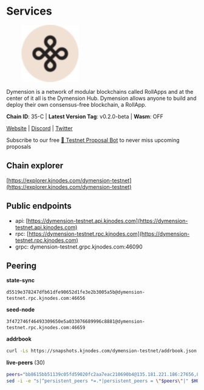 # Services

<figure><img src="https://raw.githubusercontent.com/kj89/cosmos-images/main/logos/dymension.png" width="150" alt=""><figcaption></figcaption></figure>

Dymension is a network of modular blockchains called RollApps  and at the center of it all is the Dymension Hub. Dymension  allows anyone to build and deploy their own consensus-free blockchain, a RollApp.

**Chain ID**: 35-C | **Latest Version Tag**: v0.2.0-beta | **Wasm**: OFF

[Website](https://dymension.xyz/) | [Discord](https://discord.gg/dymension) | [Twitter](https://twitter.com/dymensionXYZ)



Subscribe to our free [🤖 Testnet Proposal Bot](https://t.me/kjnodes_testnet_proposal_bot) to never miss upcoming proposals


## Chain explorer
[https://explorer.kjnodes.com/dymension-testnet](https://explorer.kjnodes.com/dymension-testnet)

## Public endpoints

* api: [https://dymension-testnet.api.kjnodes.com](https://dymension-testnet.api.kjnodes.com)
* rpc: [https://dymension-testnet.rpc.kjnodes.com](https://dymension-testnet.rpc.kjnodes.com)
* grpc: dymension-testnet.grpc.kjnodes.com:46090

## Peering

**state-sync**

```text
d5519e378247dfb61dfe90652d1fe3e2b3005a5b@dymension-testnet.rpc.kjnodes.com:46656
```

**seed-node**

```text
3f472746f46493309650e5a033076689996c8881@dymension-testnet.rpc.kjnodes.com:46659
```

**addrbook**
```bash
curl -Ls https://snapshots.kjnodes.com/dymension-testnet/addrbook.json > $HOME/.dymension/config/addrbook.json
```

**live-peers** (30)
```bash
peers="bb8615bb51139c05fd59020fc2aa7eac210690b4@135.181.221.186:27656,8eb8789ce687870a1c9b8ab7cc0f816c653ed56e@217.21.53.108:26656,57a66a59cc291887f35e231b4469e2c957728862@46.4.5.45:20556,f433653cef597b3f0dd5f4e3e46c05fd121246bb@95.216.149.50:26656,b24974dd15a984f882438d907ee97c6baf1ae766@185.177.116.36:656,877f82353e8cd6e2586ea37a6d16064eae081a74@192.95.30.128:31656,8b5367df2b1287174ce8950654953d81a7d69a29@144.76.201.43:26556,0cc10d01b749a1e8b8d14c077140c776394d31e5@65.108.9.164:21456,0ee31ef97ba6b6c13b25b5c528163f2092821c2d@65.21.132.27:24856,ba2ef45240cc997443df795b801a34602ba68b55@65.109.92.241:17886,a85420b25181bdb9b3a38741c48dafd5fb3b922f@209.34.205.57:26656,4d2ec1e61d61550fc5bfacc57e971ff9b6181152@135.181.180.29:26656,ec843a4aea197837c13f13612a525bd7377443b1@167.235.250.107:26656,1ed89bd1d280c4c6eb7d9134bb238d97fbb3f4b2@88.99.104.180:36656,22acf9a303e825ce04171ef26e2326c09aeb238b@47.147.226.228:55656,7fc44e2651006fb2ddb4a56132e738da2845715f@65.108.6.45:61256,60f464943e6434579abdfa28a3122bd2d6008dec@139.99.68.119:26656,5c2a752c9b1952dbed075c56c600c3a79b58c395@195.3.220.54:27086,c6cdcc7f8e1a33f864956a8201c304741411f219@3.214.163.125:26656,30ce17a86b30b43b7e64c47f8249add57d2ec576@217.21.53.107:26656,36d734269c8e69fd60e9050a7f47733b2e570d1c@89.117.57.201:11656,708ff9955abd0e86b7873c1ec73311414bd1db24@217.21.53.106:26656,43426e98064694d407b2165fb24d52980d38f1c9@88.99.3.158:20556,2afd537c6cca30a46393545a6aa69235d3fdb398@38.242.241.117:26656,fbc47b8193fba23bd6fcd79accfad38c20d74904@154.12.230.223:26656,b921655e6c66235915e7d4465ea2146e537f13e4@167.235.6.228:26636,9e1ea4938f0112c1477827344e2f9d0792710575@185.252.232.189:30656,17e37a96af64a81bf6ee144850fd24442f9d4ec6@109.123.249.192:26656,55f233c7c4bea21a47d266921ca5fce657f3adf7@168.119.240.200:26656,c26dc8486e8c4817e154812462993ce562cda221@65.108.231.124:32656"
sed -i -e "s|^persistent_peers *=.*|persistent_peers = \"$peers\"|" $HOME/.dymension/config/config.toml
```
